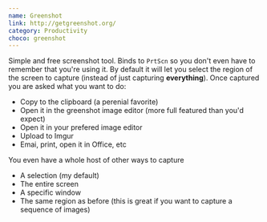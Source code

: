 ```yaml
---
name: Greenshot
link: http://getgreenshot.org/
category: Productivity
choco: greenshot
---
```


Simple and free screenshot tool.  Binds to `PrtScn` so you don't even have to
remember that you're using it.  By default it will let you select the region
of the screen to capture (instead of just capturing **everything**).  Once captured
you are asked what you want to do:

* Copy to the clipboard (a perenial favorite)
* Open it in the greenshot image editor (more full featured than you'd expect)
* Open it in your prefered image editor
* Upload to Imgur
* Emai, print, open it in Office, etc

You even have a whole host of other ways to capture

* A selection (my default)
* The entire screen
* A specific window
* The same region as before (this is great if you want to capture a sequence of images)